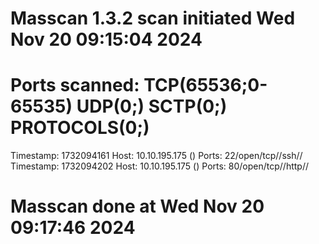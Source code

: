 # Masscan 1.3.2 scan initiated Wed Nov 20 09:15:04 2024
# Ports scanned: TCP(65536;0-65535) UDP(0;) SCTP(0;) PROTOCOLS(0;)
Timestamp: 1732094161	Host: 10.10.195.175 ()	Ports: 22/open/tcp//ssh//
Timestamp: 1732094202	Host: 10.10.195.175 ()	Ports: 80/open/tcp//http//
# Masscan done at Wed Nov 20 09:17:46 2024
